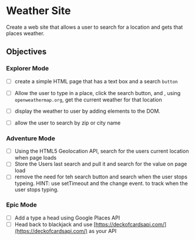 # Weather Site

Create a web site that allows a user to search for a location and gets that places weather. 

## Objectives

### Explorer Mode

- [ ] create a simple HTML page that has a text box and a search `button` 
- [ ] Allow the user to type in a place, click the search button, and , using `openweathermap.org`, get the current weather for that location
- [ ] display the weather to user by adding elements to the DOM. 
- [ ] allow the user to search by zip or city name


### Adventure Mode

- [ ] Using the HTML5 Geolocation API, search for the users current location when page loads
- [ ] Store the Users last search and pull it and search for the value on page load
- [ ] remove the need for teh search button and search when the user stops typeing. HINT: use setTimeout and the change event. to track when the user stops typing. 

### Epic Mode

- [ ] Add a type a head using Google Places API
- [ ] Head back to blackjack and use [https://deckofcardsapi.com/](https://deckofcardsapi.com/) as your API